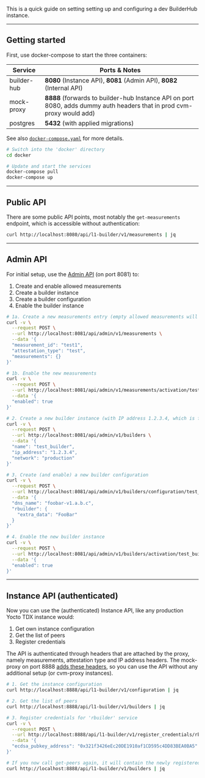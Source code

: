 This is a quick guide on setting setting up and configuring a dev BuilderHub instance.

---

## Getting started

First, use docker-compose to start the three containers:

| Service     | Ports & Notes                                                                                                          |
| ----------- | ---------------------------------------------------------------------------------------------------------------------- |
| builder-hub | **8080** (Instance API), **8081** (Admin API), **8082** (Internal API)                                                 |
| mock-proxy  | **8888** (forwards to builder-hub Instance API on port 8080, adds dummy auth headers that in prod cvm-proxy would add) |
| postgres    | **5432** (with applied migrations)                                                                                     |

See also [`docker-compose.yaml`](../docker/docker-compose.yaml) for more details.

```bash
# Switch into the 'docker' directory
cd docker

# Update and start the services
docker-compose pull
docker-compose up
```

---

## Public API

There are some public API points, most notably the `get-measurements` endpoint, which is accessible without authentication:

```bash
curl http://localhost:8080/api/l1-builder/v1/measurements | jq
```

---

## Admin API

For initial setup, use the [Admin API](https://github.com/flashbots/builder-hub?tab=readme-ov-file#admin-endpoints) (on port 8081) to:
1. Create and enable allowed measurements
2. Create a builder instance
3. Create a builder configuration
4. Enable the builder instance

```bash
# 1a. Create a new measurements entry (empty allowed measurements will allow all client measurements)
curl -v \
  --request POST \
  --url http://localhost:8081/api/admin/v1/measurements \
  --data '{
  "measurement_id": "test1",
  "attestation_type": "test",
  "measurements": {}
}'

# 1b. Enable the new measurements
curl -v \
  --request POST \
  --url http://localhost:8081/api/admin/v1/measurements/activation/test1 \
  --data '{
  "enabled": true
}'

# 2. Create a new builder instance (with IP address 1.2.3.4, which is fixed in the mock-proxy)
curl -v \
  --request POST \
  --url http://localhost:8081/api/admin/v1/builders \
  --data '{
  "name": "test_builder",
  "ip_address": "1.2.3.4",
  "network": "production"
}'

# 3. Create (and enable) a new builder configuration
curl -v \
  --request POST \
  --url http://localhost:8081/api/admin/v1/builders/configuration/test_builder \
  --data '{
  "dns_name": "foobar-v1.a.b.c",
  "rbuilder": {
    "extra_data": "FooBar"
  }
}'

# 4. Enable the new builder instance
curl -v \
  --request POST \
  --url http://localhost:8081/api/admin/v1/builders/activation/test_builder \
  --data '{
  "enabled": true
}'
```

---

## Instance API (authenticated)

Now you can use the (authenticated) Instance API, like any production Yocto TDX instance would:
1. Get own instance configuration
2. Get the list of peers
3. Register credentials

The API is authenticated through headers that are attached by the proxy, namely measurements, attestation type and IP address headers.
The mock-proxy on port 8888 [adds these headers](https://github.com/flashbots/builder-hub/blob/main/docker/mock-proxy/nginx-default.conf),
so you can use the API without any additional setup (or cvm-proxy instances).

```bash
# 1. Get the instance configuration
curl http://localhost:8888/api/l1-builder/v1/configuration | jq

# 2. Get the list of peers
curl http://localhost:8888/api/l1-builder/v1/builders | jq

# 3. Register credentials for 'rbuilder' service
curl -v \
  --request POST \
  --url http://localhost:8888/api/l1-builder/v1/register_credentials/rbuilder \
  --data '{
  "ecdsa_pubkey_address": "0x321f3426eEc20DE1910af1CD595c4DD83BEA0BA5"
}'

# If you now call get-peers again, it will contain the newly registered address:
curl http://localhost:8888/api/l1-builder/v1/builders | jq
```
